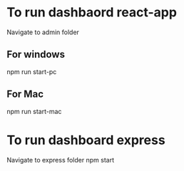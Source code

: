 # To run dashbaord react-app

Navigate to admin folder
## For windows
npm run start-pc
## For Mac
npm run start-mac

# To run dashboard express
Navigate to express folder
npm start